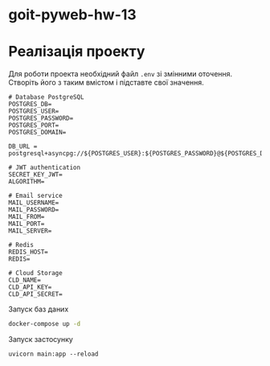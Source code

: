 # goit-pyweb-hw-13

# Реалізація проекту

Для роботи проекта необхідний файл `.env` зі змінними оточення.
Створіть його з таким вмістом і підставте свої значення.

```dotenv
# Database PostgreSQL
POSTGRES_DB=
POSTGRES_USER=
POSTGRES_PASSWORD=
POSTGRES_PORT=
POSTGRES_DOMAIN=

DB_URL = postgresql+asyncpg://${POSTGRES_USER}:${POSTGRES_PASSWORD}@${POSTGRES_DOMAIN}:${POSTGRES_PORT}/${POSTGRES_DB}

# JWT authentication
SECRET_KEY_JWT=
ALGORITHM=

# Email service
MAIL_USERNAME=
MAIL_PASSWORD=
MAIL_FROM=
MAIL_PORT=
MAIL_SERVER=

# Redis
REDIS_HOST=
REDIS=

# Cloud Storage
CLD_NAME=
CLD_API_KEY=
CLD_API_SECRET=
```

Запуск баз даних

```bash
docker-compose up -d
```

Запуск застосунку

```
uvicorn main:app --reload
```
